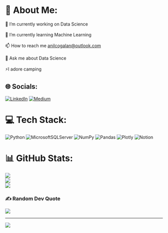 # 💫 About Me:
🔭 I’m currently working on Data Science<br><br>🌱 I’m currently learning Machine Learning<br><br>📫 How to reach me anilcogalan@outlook.com<br><br>💬 Ask me about Data Science <br><br>⚡I adore camping


## 🌐 Socials:
[![LinkedIn](https://img.shields.io/badge/LinkedIn-%230077B5.svg?logo=linkedin&logoColor=white)](https://linkedin.com/in/https://www.linkedin.com/in/anilcogalan/) [![Medium](https://img.shields.io/badge/Medium-12100E?logo=medium&logoColor=white)](https://medium.com/@https://medium.com/@anilcogalan) 

# 💻 Tech Stack:
![Python](https://img.shields.io/badge/python-3670A0?style=for-the-badge&logo=python&logoColor=ffdd54) ![MicrosoftSQLServer](https://img.shields.io/badge/Microsoft%20SQL%20Sever-CC2927?style=for-the-badge&logo=microsoft%20sql%20server&logoColor=white) ![NumPy](https://img.shields.io/badge/numpy-%23013243.svg?style=for-the-badge&logo=numpy&logoColor=white) ![Pandas](https://img.shields.io/badge/pandas-%23150458.svg?style=for-the-badge&logo=pandas&logoColor=white) ![Plotly](https://img.shields.io/badge/Plotly-%233F4F75.svg?style=for-the-badge&logo=plotly&logoColor=white) ![Notion](https://img.shields.io/badge/Notion-%23000000.svg?style=for-the-badge&logo=notion&logoColor=white)
# 📊 GitHub Stats:
![](https://github-readme-stats.vercel.app/api?username=anilcogalan&theme=dark&hide_border=false&include_all_commits=true&count_private=false)<br/>
![](https://github-readme-streak-stats.herokuapp.com/?user=anilcogalan&theme=dark&hide_border=false)<br/>
![](https://github-readme-stats.vercel.app/api/top-langs/?username=anilcogalan&theme=dark&hide_border=false&include_all_commits=true&count_private=false&layout=compact)

### ✍️ Random Dev Quote
![](https://quotes-github-readme.vercel.app/api?type=horizontal&theme=radical)

---
[![](https://visitcount.itsvg.in/api?id=anilcogalan&icon=0&color=0)](https://visitcount.itsvg.in)

<!-- Proudly created with GPRM ( https://gprm.itsvg.in ) -->
